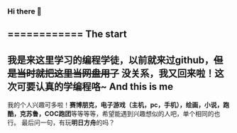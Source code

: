 ### Hi there 👋
============
The start
----------
我是来这里学习的编程学徒，以前就来过github，~~但是当时就把这里当网盘用了~~
没关系，我又回来啦！这次可要认真的学编程咯~
And this is me
------------
我的个人兴趣可多啦！**赛博朋克，电子游戏（主机，pc，手机），绘画，小说，跑酷，克苏鲁，COC跑团**等等等等，希望能遇到兴趣想似的人吧，单个相同的也行。
最后问一句，有玩**明日方舟**的吗？
<!--
**ClosureVonKazdel/ClosureVonKazdel** is a ✨ _special_ ✨ repository because its `README.md` (this file) appears on your GitHub profile.

Here are some ideas to get you started:

- 🔭 I’m currently working on ...
- 🌱 I’m currently learning ...
- 👯 I’m looking to collaborate on ...
- 🤔 I’m looking for help with ...
- 💬 Ask me about ...
- 📫 How to reach me: ...
- 😄 Pronouns: ...
- ⚡ Fun fact: ...
-->
